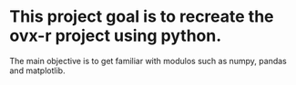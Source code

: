 # This project goal is to recreate the ovx-r project using python.
The main objective is to get familiar with modulos such as numpy, pandas and matplotlib.
